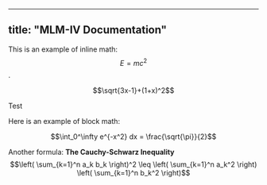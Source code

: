 
---
title: "MLM-IV Documentation"
---

This is an example of inline math: $$E=mc^2$$.

$$\sqrt{3x-1}+(1+x)^2$$

Test

Here is an example of block math:

$$\int_0^\infty e^{-x^2} dx = \frac{\sqrt{\pi}}{2}$$

Another formula:
**The Cauchy-Schwarz Inequality**
$$\left( \sum_{k=1}^n a_k b_k \right)^2 \leq \left( \sum_{k=1}^n a_k^2 \right) \left( \sum_{k=1}^n b_k^2 \right)$$





